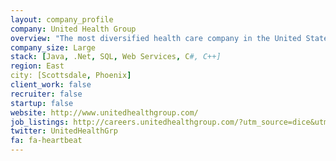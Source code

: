 ```yaml
---
layout: company_profile
company: United Health Group
overview: "The most diversified health care company in the United States and a leader worldwide in helping people live healthier lives and helping to make the health system work better for everyone."
company_size: Large
stack: [Java, .Net, SQL, Web Services, C#, C++]
region: East
city: [Scottsdale, Phoenix]
client_work: false
recruiter: false
startup: false
website: http://www.unitedhealthgroup.com/
job_listings: http://careers.unitedhealthgroup.com/?utm_source=dice&utm_medium=profile_page&utm_campaign=branding&
twitter: UnitedHealthGrp
fa: fa-heartbeat
---
```

